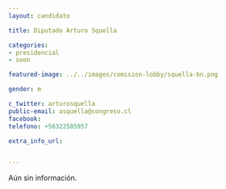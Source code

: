 ```yaml
---
layout: candidato

title: Diputado Arturo Squella

categories: 
- presidencial
- soon

featured-image: ../../images/comision-lobby/squella-bn.png

gender: m

c_twitter: arturosquella
public-email: asquella@congreso.cl
facebook: 
telefono: +56322505957

extra_info_url: 


---
```


Aún sin información.

